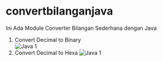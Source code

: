 # convertbilanganjava
Ini Ada Module Converter Bilangan Sederhana dengan Java
1) Convert Decimal to Binary  
   ![Java 1](http://septianmulyana.com/assets/Screenshot_21.png)
2) Convert Decimal to Hexa
   ![Java 1](http://septianmulyana.com/assets/Screenshot_22.png)
